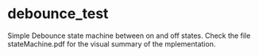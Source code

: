 # debounce_test
Simple Debounce state machine between on and off states.
Check the file stateMachine.pdf for the visual summary of the mplementation.
